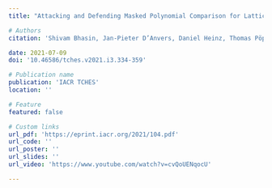 ```yaml
---
title: "Attacking and Defending Masked Polynomial Comparison for Lattice-Based Cryptography"

# Authors
citation: 'Shivam Bhasin, Jan-Pieter D’Anvers, Daniel Heinz, Thomas Pöppelmann, and Michiel Van Beirendonck'

date: 2021-07-09
doi: '10.46586/tches.v2021.i3.334-359'

# Publication name
publication: 'IACR TCHES'
location: ''

# Feature
featured: false

# Custom links
url_pdf: 'https://eprint.iacr.org/2021/104.pdf'
url_code: ''
url_poster: ''
url_slides: ''
url_video: 'https://www.youtube.com/watch?v=cvQoUENqocU'

---
```


